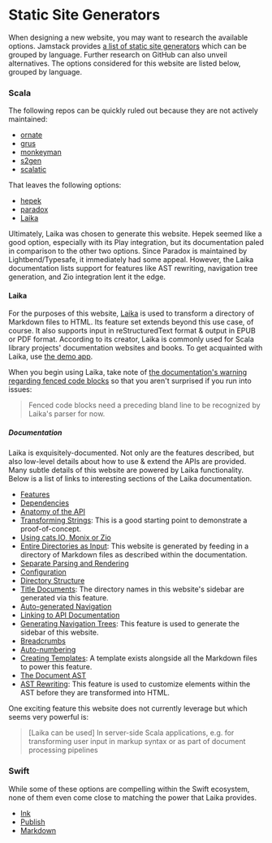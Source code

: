 # Static Site Generators

When designing a new website, you may want to research the available options. Jamstack provides [a list of static site generators](https://www.staticgen.com) which can be grouped by language. Further research on GitHub can also unveil alternatives. The options considered for this website are listed below, grouped by language.

### Scala

The following repos can be quickly ruled out because they are not actively maintained:

* [ornate](https://github.com/szeiger/ornate)
* [grus](https://github.com/chipsenkbeil/grus)
* [monkeyman](https://github.com/wspringer/monkeyman)
* [s2gen](https://github.com/denisftw/s2gen)
* [scalatic](https://github.com/padurean/scalatic)

That leaves the following options:

* [hepek](https://github.com/sake92/hepek)
* [paradox](https://github.com/lightbend/paradox)
* [Laika](https://github.com/planet42/Laika)

Ultimately, Laika was chosen to generate this website. Hepek seemed like a good option, especially with its Play integration, but its documentation paled in comparison to the other two options. Since Paradox is maintained by Lightbend/Typesafe, it immediately had some appeal. However, the Laika documentation lists support for features like AST rewriting, navigation tree generation, and Zio integration lent it the edge.

#### Laika

For the purposes of this website, [Laika](https://github.com/planet42/Laika) is used to transform a directory of Markdown files to HTML. Its feature set extends beyond this use case, of course. It also supports input in reStructuredText format & output in EPUB or PDF format. According to its creator, Laika is commonly used for Scala library projects' documentation websites and books. To get acquainted with Laika, use [the demo app](http://planet42.org).

When you begin using Laika, take note of [the documentation's warning regarding fenced code blocks](http://planet42.github.io/Laika/07-reference/03-spec-compliance.html#github-flavored-markdown) so that you aren't surprised if you run into issues:

> Fenced code blocks need a preceding bland line to be recognized by Laika's parser for now.

##### Documentation

Laika is exquisitely-documented. Not only are the features described, but also low-level details about how to use & extend the APIs are provided. Many subtle details of this website are powered by Laika functionality. Below is a list of links to interesting sections of the Laika documentation.

* [Features](http://planet42.github.io/Laika/01-about-laika/01-features.html)
* [Dependencies](http://planet42.github.io/Laika/02-running-laika/02-library-api.html#dependencies)
* [Anatomy of the API](http://planet42.github.io/Laika/02-running-laika/02-library-api.html#anatomy-of-the-api)
* [Transforming Strings](http://planet42.github.io/Laika/02-running-laika/02-library-api.html#transforming-strings): This is a good starting point to demonstrate a proof-of-concept.
* [Using cats.IO, Monix or Zio](http://planet42.github.io/Laika/02-running-laika/02-library-api.html#using-cats-io-monix-or-zio)
* [Entire Directories as Input](http://planet42.github.io/Laika/02-running-laika/02-library-api.html#entire-directories-as-input): This website is generated by feeding in a directory of Markdown files as described within the documentation.
* [Separate Parsing and Rendering](http://planet42.github.io/Laika/02-running-laika/02-library-api.html#separate-parsing-and-rendering)
* [Configuration](http://planet42.github.io/Laika/02-running-laika/03-configuration.html)
* [Directory Structure](http://planet42.github.io/Laika/03-preparing-content/01-directory-structure.html)
* [Title Documents](http://planet42.github.io/Laika/03-preparing-content/01-directory-structure.html#title-documents): The directory names in this website's sidebar are generated via this feature.
* [Auto-generated Navigation](http://planet42.github.io/Laika/03-preparing-content/01-directory-structure.html#auto-generated-navigation)
* [Linking to API Documentation](http://planet42.github.io/Laika/03-preparing-content/02-navigation.html#linking-to-api-documentation)
* [Generating Navigation Trees](http://planet42.github.io/Laika/03-preparing-content/02-navigation.html#generating-navigation-trees): This feature is used to generate the sidebar of this website.
* [Breadcrumbs](http://planet42.github.io/Laika/03-preparing-content/02-navigation.html#breadcrumbs)
* [Auto-numbering](http://planet42.github.io/Laika/03-preparing-content/02-navigation.html#auto-numbering)
* [Creating Templates](http://planet42.github.io/Laika/04-customizing-laika/03-creating-templates.html): A template exists alongside all the Markdown files to power this feature.
* [The Document AST](http://planet42.github.io/Laika/04-customizing-laika/04-document-ast.html)
* [AST Rewriting](http://planet42.github.io/Laika/04-customizing-laika/05-ast-rewriting.html): This feature is used to customize elements within the AST before they are transformed into HTML.

One exciting feature this website does not currently leverage but which seems very powerful is:

> \[Laika can be used\] In server-side Scala applications, e.g. for transforming user input in markup syntax or as part of document processing pipelines

### Swift

While some of these options are compelling within the Swift ecosystem, none of them even come close to matching the power that Laika provides.

* [Ink](https://github.com/JohnSundell/Ink)
* [Publish](https://github.com/johnsundell/publish)
* [Markdown](https://github.com/vapor-community/markdown)
